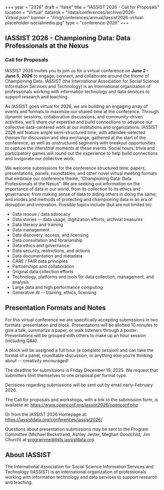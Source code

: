 +++
year = "2026"
draft = "false"
title = "IASSIST 2026 - Call for Proposals"
location = "Virtual"
datalink = "/data/conferences/archive/2026-Virtual.json"
banner = "/img/conferences/annual/iassist2026-virtual-placeholder-socialmedia.jpg"
type = "conference-2026"
+++
<!--## THEME-->


## IASSIST 2026 - Championing Data: Data Professionals at the Nexus

### Call for Proposals

IASSIST 2026 invites you to join us for a virtual conference on **June 2 - June 5, 2026** to engage, connect, and collaborate around the theme of Championing Data. IASSIST (the International Association for Social Science Information Services and Technology) is an international organization of professionals working with information technology and data services to support research and teaching.

As IASSIST goes virtual for 2026, we are building an engaging array of events and formats to maximize our shared time at the conference. Through dynamic sessions, collaborative discussions, and community-driven activities, we'll share our expertise and build connections to advance our collective data-centered work at our institutions and organizations. IASSIST 2026 will feature ample semi-structured time, with attendee-selected themes for discussion and idea exchange, gathered at the start of the conference, as well as unstructured segments with breakout opportunities to capture the interstitial moments at these events. Social hours, trivia and participatory games will round out the experience to help build connections and invigorate our collective work.

We welcome submissions for the conference structured time: papers, presentations, panels, roundtables, and other novel virtual meeting formats that embrace our conference theme, “Championing Data: Data Professionals at the Nexus”. We are seeking out information on the importance of data in our world, from its collection to its ethics and governance; from making sense of data to aiding others in doing the same; and modes and methods of protecting and championing data in an era of disruption and innovation. Possible topics include (but are not limited to): 

- Data rescue / data advocacy
- Data stories -- data usage, digitization efforts, archival treasures
- Data literacy and training
- Data management
- Data discovery, access, and licensing
- Data consultation and librarianship
- Data ethics and governance
- Data security, restrictions, and actions
- Data documentation and metadata
- CARE / FAIR data principles
- Partnerships and collaboration
- Original data collection efforts
- Technology, platforms and tools for data collection, management, and analysis
- Large data and high performance computing
- Generative AI -- training, ethics, licensing


## Presentation Formats and Notes

For this virtual conference we are specifically accepting submissions in two formats: presentation and block. 
Presentations will be allotted 10 minutes to give a talk, summarize a paper, or walk listeners through a poster. Presentations will be grouped with others to make up an hour session (including Q&A). 

A block will be assigned a full hour (a complete session) and can take the format of a panel, roundtable discussion, or anything else you’re thinking about -- creativity encouraged!

The deadline for submissions is Friday December 19, 2025.
We request that submitters limit themselves to one proposal per format type.

Decisions regarding submissions will be sent out by email early-February 2026.

The Call for proposals and workshops, with a link to the submission form, is available at: 
https://www.openconf.org/iassist2026/openconf.php 

Or from the IASSIST 2026 Homepage at: 
https://iassistdata.org/conferences/iassist2026/ 

Questions about presentation submissions may be sent to the Program Committee (Michael Beckstrand, Ashley Jester, Meghan Goodchild, Jim Church) at programme@lists.iassistdata.org. 



<!--

### Submitting a Presentation Proposal

Please use the online submission form above to submit your presentation proposal.

All submissions should include the proposed title and an abstract. The abstract should be no longer than 300 words and written for a general audience. **NOTE:** Abstracts longer than 300 words will be returned to be shortened before being considered. Also, if the reviewers can’t understand what a proposal is about, it will be rejected.

-->

## About IASSIST 

The International Association for Social Science Information Services and Technology (IASSIST) is an international organization of professionals working with information technology and data services to support research and teaching. 
